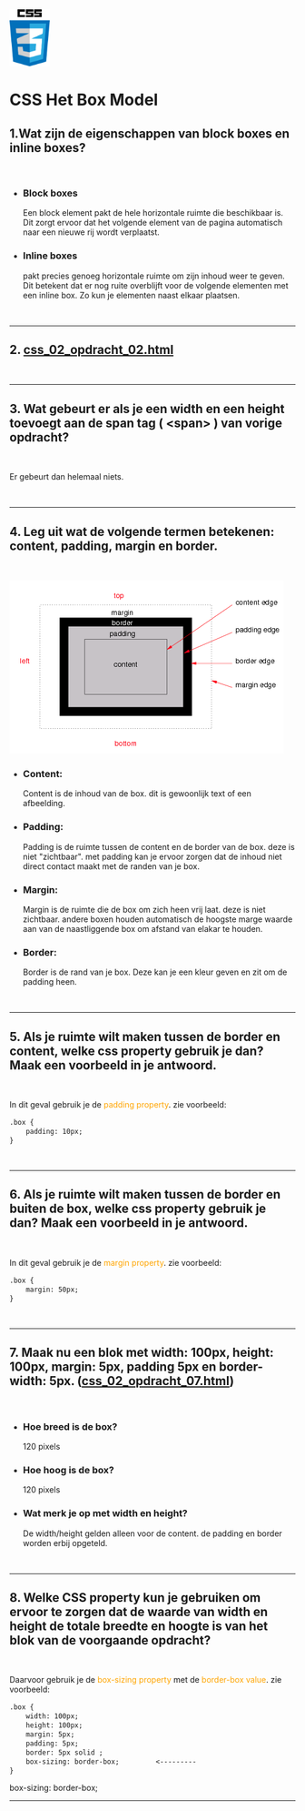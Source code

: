 <img src="../images/css_logo.png" alt="CSS logo" height="100" >

<br>

# CSS Het Box Model

## 1.Wat zijn de eigenschappen van block boxes en inline boxes?
<br>

- ### Block boxes
    Een block element pakt de hele horizontale ruimte die beschikbaar is. Dit zorgt ervoor dat het volgende element van de pagina automatisch naar een nieuwe rij wordt verplaatst.

- ### Inline boxes
    pakt precies genoeg horizontale ruimte om zijn inhoud weer te geven.
    Dit betekent dat er nog ruite overblijft voor de volgende elementen met een inline box. Zo kun je elementen naast elkaar plaatsen.

<br><hr>

## 2.  [css_02_opdracht_02.html](css_02_opdracht_02.html)

<br><hr>

## 3. Wat gebeurt er als je een width en een height toevoegt aan de span tag ( &lt;span> ) van vorige opdracht?
<br>

Er gebeurt dan helemaal niets.

<br><hr>

## 4. Leg uit wat de volgende termen betekenen: content, padding, margin en border.
<br>

![box_model](/01_Fundamentals/04_css/images/image11.png)

- ### Content:
    Content is de inhoud van de box. dit is gewoonlijk text of een afbeelding.

- ### Padding:
    Padding is de ruimte tussen de content en de border van de box. deze is niet "zichtbaar". met padding kan je ervoor zorgen dat de inhoud niet direct contact maakt met de randen van je box.

- ### Margin:
    Margin is de ruimte die de box om zich heen vrij laat. deze is niet zichtbaar.
    andere boxen houden automatisch de hoogste marge waarde aan van de naastliggende box om afstand van elakar te houden.

- ### Border:
    Border is de rand van je box. Deze kan je een kleur geven en zit om de padding heen.

<br><hr>

## 5. Als je ruimte wilt maken tussen de border en content, welke css property gebruik je dan? Maak een voorbeeld in je antwoord.
<br>

In dit geval gebruik je de <span style="color:orange">padding property</span>. zie voorbeeld:

    .box {
        padding: 10px;
    }

<br><hr>

## 6. Als je ruimte wilt maken tussen de border en buiten de box, welke css property gebruik je dan? Maak een voorbeeld in je antwoord.
<br>

In dit geval gebruik je de <span style="color:orange">margin property</span>. zie voorbeeld:

    .box {
        margin: 50px;
    }

<br><hr>

## 7. Maak nu een blok met width: 100px, height: 100px, margin: 5px, padding 5px en border-width: 5px. ([css_02_opdracht_07.html](css_02_opdracht_07.html))
<br>

- ### Hoe breed is de box?
    120 pixels

- ### Hoe hoog is de box?
    120 pixels

- ### Wat merk je op met width en height?
    De width/height gelden alleen voor de content. de padding en border worden erbij opgeteld.

<br><hr>

## 8. Welke CSS property kun je gebruiken om ervoor te zorgen dat de waarde van width en height de totale breedte en hoogte is van het blok van de voorgaande opdracht?
<br>

Daarvoor gebruik je de <span style="color:orange">box-sizing property</span>  met de <span style="color:orange">border-box value</span>. zie voorbeeld:

    .box {
        width: 100px;
        height: 100px;
        margin: 5px;
        padding: 5px;
        border: 5px solid ;
        box-sizing: border-box;         <---------
    }
box-sizing: border-box;
<br><hr>